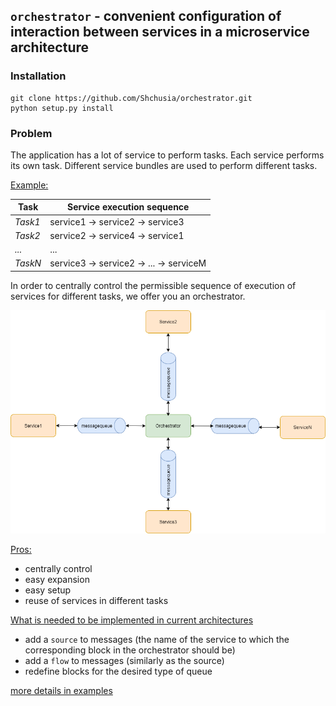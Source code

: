 ## ``orchestrator`` - convenient configuration of interaction between services in a microservice architecture

### Installation

```commandline
git clone https://github.com/Shchusia/orchestrator.git
python setup.py install
```

### Problem

The application has a lot of service to perform tasks. Each service performs its own task.
Different service bundles are used to perform different tasks.

<u>Example:</u>

Task | Service execution sequence 
--- | --- 
*Task1* | service1 -> service2 -> service3
*Task2* | service2 -> service4 -> service1
*...* | ...
*TaskN* | service3 -> service2 -> ... -> serviceM

In order to centrally control the permissible sequence of execution of services for different tasks, we offer you an orchestrator.

![file not found](./materials/solution_application_diagram.png "solution_application_diagram")

<u>Pros:</u>
* centrally control
* easy expansion
* easy setup
* reuse of services in different tasks

<u>What is needed to be implemented in current architectures</u>
* add a `source` to messages (the name of the service to which the corresponding block in the orchestrator should be)
* add a `flow` to messages (similarly as the source)
* redefine blocks for the desired type of queue

[more details in examples](./examples/README.MD)
